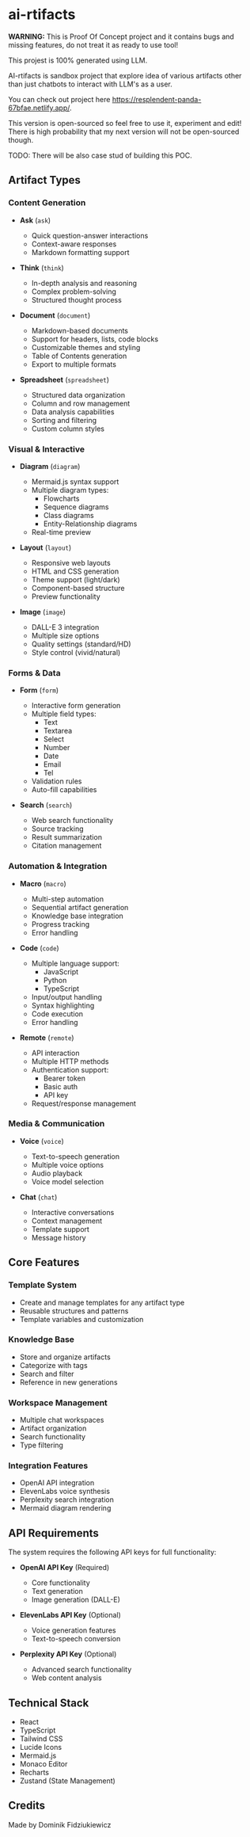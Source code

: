 # ai-rtifacts

**WARNING:** This is Proof Of Concept project and it contains bugs and missing features, do not treat it as ready to use tool!

This projest is 100% generated using LLM.

AI-rtifacts is sandbox project that explore idea of various artifacts other than just chatbots to interact with LLM's as a user.

You can check out project here https://resplendent-panda-67bfae.netlify.app/.

This version is open-sourced so feel free to use it, experiment and edit! There is high probability that my next version will not be open-sourced though.

TODO: There will be also case stud of building this POC.


## Artifact Types

### Content Generation

- **Ask** (`ask`)
  - Quick question-answer interactions
  - Context-aware responses
  - Markdown formatting support

- **Think** (`think`)
  - In-depth analysis and reasoning
  - Complex problem-solving
  - Structured thought process

- **Document** (`document`)
  - Markdown-based documents
  - Support for headers, lists, code blocks
  - Customizable themes and styling
  - Table of Contents generation
  - Export to multiple formats

- **Spreadsheet** (`spreadsheet`)
  - Structured data organization
  - Column and row management
  - Data analysis capabilities
  - Sorting and filtering
  - Custom column styles

### Visual & Interactive

- **Diagram** (`diagram`)
  - Mermaid.js syntax support
  - Multiple diagram types:
    - Flowcharts
    - Sequence diagrams
    - Class diagrams
    - Entity-Relationship diagrams
  - Real-time preview

- **Layout** (`layout`)
  - Responsive web layouts
  - HTML and CSS generation
  - Theme support (light/dark)
  - Component-based structure
  - Preview functionality

- **Image** (`image`)
  - DALL-E 3 integration
  - Multiple size options
  - Quality settings (standard/HD)
  - Style control (vivid/natural)

### Forms & Data

- **Form** (`form`)
  - Interactive form generation
  - Multiple field types:
    - Text
    - Textarea
    - Select
    - Number
    - Date
    - Email
    - Tel
  - Validation rules
  - Auto-fill capabilities

- **Search** (`search`)
  - Web search functionality
  - Source tracking
  - Result summarization
  - Citation management

### Automation & Integration

- **Macro** (`macro`)
  - Multi-step automation
  - Sequential artifact generation
  - Knowledge base integration
  - Progress tracking
  - Error handling

- **Code** (`code`)
  - Multiple language support:
    - JavaScript
    - Python
    - TypeScript
  - Input/output handling
  - Syntax highlighting
  - Code execution
  - Error handling

- **Remote** (`remote`)
  - API interaction
  - Multiple HTTP methods
  - Authentication support:
    - Bearer token
    - Basic auth
    - API key
  - Request/response management

### Media & Communication

- **Voice** (`voice`)
  - Text-to-speech generation
  - Multiple voice options
  - Audio playback
  - Voice model selection

- **Chat** (`chat`)
  - Interactive conversations
  - Context management
  - Template support
  - Message history

## Core Features

### Template System
- Create and manage templates for any artifact type
- Reusable structures and patterns
- Template variables and customization

### Knowledge Base
- Store and organize artifacts
- Categorize with tags
- Search and filter
- Reference in new generations

### Workspace Management
- Multiple chat workspaces
- Artifact organization
- Search functionality
- Type filtering

### Integration Features
- OpenAI API integration
- ElevenLabs voice synthesis
- Perplexity search integration
- Mermaid diagram rendering



## API Requirements

The system requires the following API keys for full functionality:

- **OpenAI API Key** (Required)
  - Core functionality
  - Text generation
  - Image generation (DALL-E)

- **ElevenLabs API Key** (Optional)
  - Voice generation features
  - Text-to-speech conversion

- **Perplexity API Key** (Optional)
  - Advanced search functionality
  - Web content analysis

## Technical Stack

- React
- TypeScript
- Tailwind CSS
- Lucide Icons
- Mermaid.js
- Monaco Editor
- Recharts
- Zustand (State Management)

## Credits

Made by Dominik Fidziukiewicz
